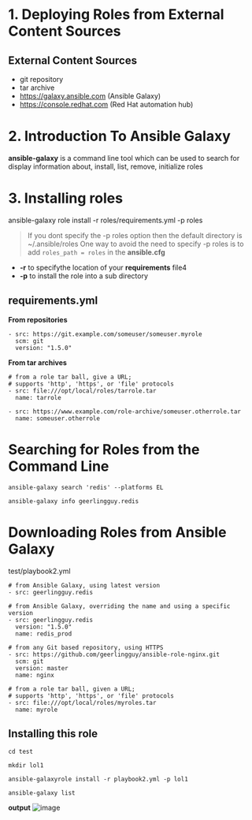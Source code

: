 # 1. Deploying Roles from External Content Sources
## External Content Sources
- git repository
- tar archive
- https://galaxy.ansible.com (Ansible Galaxy)
- https://console.redhat.com (Red Hat automation hub)

# 2. Introduction To Ansible Galaxy
**ansible-galaxy** is a command line tool which can be used to search for display information about, install, list, remove, initialize roles

# 3. Installing roles
ansible-galaxy role install -r roles/requirements.yml -p roles
> If you dont specify the -p roles option then the default directory is ~/.ansible/roles
> One way to avoid the need to specify -p roles is to add ```roles_path = roles``` in the **ansible.cfg**
- **-r** to specifythe location of your **requirements** file4
- **-p** to install the role into a sub directory

## requirements.yml

**From repositories**
```
- src: https://git.example.com/someuser/someuser.myrole
  scm: git
  version: "1.5.0"
```

**From tar archives**

```
# from a role tar ball, give a URL;
# supports 'http', 'https', or 'file' protocols
- src: file:///opt/local/roles/tarrole.tar
  name: tarrole

- src: https://www.example.com/role-archive/someuser.otherrole.tar
  name: someuser.otherrole
```

# Searching for Roles from the Command Line
```
ansible-galaxy search 'redis' --platforms EL
```

```
ansible-galaxy info geerlingguy.redis
```

# Downloading Roles from Ansible Galaxy
test/playbook2.yml
```
# from Ansible Galaxy, using latest version
- src: geerlingguy.redis

# from Ansible Galaxy, overriding the name and using a specific version
- src: geerlingguy.redis
  version: "1.5.0"
  name: redis_prod

# from any Git based repository, using HTTPS
- src: https://github.com/geerlingguy/ansible-role-nginx.git
  scm: git
  version: master
  name: nginx

# from a role tar ball, given a URL;
# supports 'http', 'https', or 'file' protocols
- src: file:///opt/local/roles/myroles.tar
  name: myrole
```

## Installing this role

```
cd test
```

```
mkdir lol1
```


```
ansible-galaxyrole install -r playbook2.yml -p lol1
```

```
ansible-galaxy list
```
**output**
![image](https://github.com/Rhythm1337/RH294-MyNotes/assets/111283807/c0690d59-4f16-4c92-b459-c5dd5ab4fa6e)





